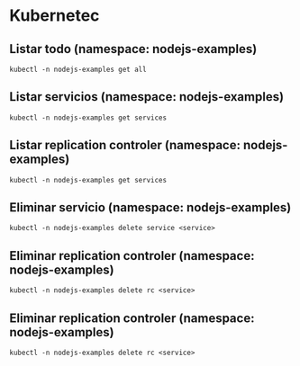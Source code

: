 # Kubernetec

## Listar todo (namespace: nodejs-examples)
```
kubectl -n nodejs-examples get all
```


## Listar servicios (namespace: nodejs-examples)
```
kubectl -n nodejs-examples get services
```

## Listar replication controler (namespace: nodejs-examples)
```
kubectl -n nodejs-examples get services
```
## Eliminar servicio (namespace: nodejs-examples)
```
kubectl -n nodejs-examples delete service <service>
```

## Eliminar replication controler (namespace: nodejs-examples)
```
kubectl -n nodejs-examples delete rc <service>
```
## Eliminar replication controler (namespace: nodejs-examples)
```
kubectl -n nodejs-examples delete rc <service>
```
